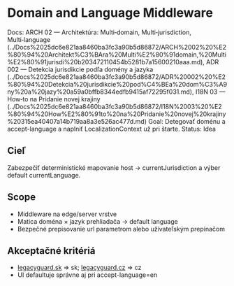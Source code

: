 # Domain and Language Middleware

Docs: ARCH 02 — Architektúra: Multi‑domain, Multi‑jurisdiction, Multi‑language (../Docs%2025dc6e821aa8460ba3fc3a90b5d86872/ARCH%2002%20%E2%80%94%20Architekt%C3%BAra%20Multi%E2%80%91domain,%20Multi%E2%80%91jurisdi%20b203472110454b5281b7a15600210aaa.md), ADR 002 — Detekcia jurisdikcie podľa domény a jazyka (../Docs%2025dc6e821aa8460ba3fc3a90b5d86872/ADR%20002%20%E2%80%94%20Detekcia%20jurisdikcie%20pod%C4%BEa%20dom%C3%A9ny%20a%20jazy%20a59a0bffb8344edfb9415af72295f031.md), I18N 03 — How‑to na Pridanie novej krajiny (../Docs%2025dc6e821aa8460ba3fc3a90b5d86872/I18N%2003%20%E2%80%94%20How%E2%80%91to%20na%20Pridanie%20novej%20krajiny%20315ea40407a14b719aa8a3e526ac477d.md)
Goal: Detegovať doménu a accept-language a naplniť LocalizationContext už pri štarte.
Status: Idea

## Cieľ

Zabezpečiť deterministické mapovanie host -> currentJurisdiction a výber default currentLanguage.

## Scope

- Middleware na edge/server vrstve
- Matica doména × jazyk prehliadača -> default language
- Bezpečné prepisovanie url parametrom alebo užívateľským prepínačom

## Akceptačné kritériá

- [legacyguard.sk](http://legacyguard.sk) => sk; [legacyguard.cz](http://legacyguard.cz) => cz
- UI defaultuje správne aj pri accept-language=en
